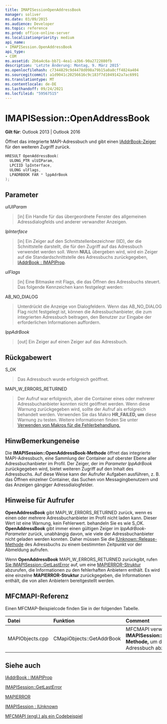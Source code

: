 ```yaml
---
title: IMAPISessionOpenAddressBook
manager: soliver
ms.date: 03/09/2015
ms.audience: Developer
ms.topic: reference
ms.prod: office-online-server
ms.localizationpriority: medium
api_name:
- IMAPISession.OpenAddressBook
api_type:
- COM
ms.assetid: 2b6a4c6a-bb71-4ea1-a3b6-90a2722880fb
description: 'Letzte Änderung: Montag, 9. März 2015'
ms.openlocfilehash: c7344829c9d4478d098a79b15a0a8cff4824a404
ms.sourcegitcommit: a1d9041c20256616c9c183f7d1049142a7ac6991
ms.translationtype: MT
ms.contentlocale: de-DE
ms.lasthandoff: 09/24/2021
ms.locfileid: "59567515"
---
```

# <a name="imapisessionopenaddressbook"></a>IMAPISession::OpenAddressBook

  
  
**Gilt für**: Outlook 2013 | Outlook 2016 
  
Öffnet das integrierte MAPI-Adressbuch und gibt einen [IAddrBook-Zeiger](iaddrbookimapiprop.md) für den weiteren Zugriff zurück. 
  
```cpp
HRESULT OpenAddressBook(
  ULONG_PTR ulUIParam,
  LPCIID lpInterface,
  ULONG ulFlags,
  LPADRBOOK FAR * lppAdrBook
);
```

## <a name="parameters"></a>Parameter

 _ulUIParam_
  
> [in] Ein Handle für das übergeordnete Fenster des allgemeinen Adressdialogfelds und anderer verwandter Anzeigen.
    
 _lpInterface_
  
> [in] Ein Zeiger auf den Schnittstellenbezeichner (IID), der die Schnittstelle darstellt, die für den Zugriff auf das Adressbuch verwendet werden soll. Wenn **NULL** übergeben wird, wird ein Zeiger auf die Standardschnittstelle des Adressbuchs zurückgegeben, [IAddrBook : IMAPIProp](iaddrbookimapiprop.md). 
    
 _ulFlags_
  
> [in] Eine Bitmaske mit Flags, die das Öffnen des Adressbuchs steuert. Das folgende Kennzeichen kann festgelegt werden:
    
AB_NO_DIALOG 
  
> Unterdrückt die Anzeige von Dialogfeldern. Wenn das AB_NO_DIALOG Flag nicht festgelegt ist, können die Adressbuchanbieter, die zum integrierten Adressbuch beitragen, den Benutzer zur Eingabe der erforderlichen Informationen auffordern. 
    
 _lppAdrBook_
  
> [out] Ein Zeiger auf einen Zeiger auf das Adressbuch.
    
## <a name="return-value"></a>Rückgabewert

S_OK 
  
> Das Adressbuch wurde erfolgreich geöffnet.
    
MAPI_W_ERRORS_RETURNED 
  
> Der Aufruf war erfolgreich, aber die Container eines oder mehrerer Adressbuchanbieter konnten nicht geöffnet werden. Wenn diese Warnung zurückgegeben wird, sollte der Aufruf als erfolgreich behandelt werden. Verwenden Sie das Makro **HR_FAILED, um** diese Warnung zu testen. Weitere Informationen finden Sie unter [Verwenden von Makros für die Fehlerbehandlung.](using-macros-for-error-handling.md)
    
## <a name="remarks"></a>HinwBemerkungeneise

Die **IMAPISession::OpenAddressBook-Methode** öffnet das integrierte MAPI-Adressbuch, eine Sammlung der Container auf oberster Ebene aller Adressbuchanbieter im Profil. Der Zeiger, der im  _Parameter lppAdrBook_ zurückgegeben wird, bietet weiteren Zugriff auf den Inhalt des Adressbuchs. Auf diese Weise kann der Aufrufer Aufgaben ausführen, z. B. das Öffnen einzelner Container, das Suchen von Messagingbenutzern und das Anzeigen gängiger Adressdialogfelder. 
  
## <a name="notes-to-callers"></a>Hinweise für Aufrufer

 **OpenAddressBook** gibt MAPI_W_ERRORS_RETURNED zurück, wenn es einen oder mehrere Adressbuchanbieter im Profil nicht laden kann. Dieser Wert ist eine Warnung, kein Fehlerwert. behandeln Sie es wie S_OK. **OpenAddressBook** gibt immer einen gültigen Zeiger im  _lppAdrBook-Parameter_ zurück, unabhängig davon, wie viele der Adressbuchanbieter nicht geladen werden konnten. Daher müssen Sie die [IUnknown::Release-Methode](https://msdn.microsoft.com/library/ms682317%28v=VS.85%29.aspx) des Adressbuchs zu einem bestimmten Zeitpunkt vor der Abmeldung aufrufen. 
  
Wenn **OpenAddressBook** MAPI_W_ERRORS_RETURNED zurückgibt, rufen [Sie IMAPISession::GetLastError](imapisession-getlasterror.md) auf, um eine [MAPIERROR-Struktur](mapierror.md) abzurufen, die Informationen zu den fehlerhaften Anbietern enthält. Es wird eine einzelne **MAPIERROR-Struktur** zurückgegeben, die Informationen enthält, die von allen Anbietern bereitgestellt werden. 
  
## <a name="mfcmapi-reference"></a>MFCMAPI-Referenz

Einen MFCMAP-Beispielcode finden Sie in der folgenden Tabelle.
  
|**Datei**|**Funktion**|**Comment**|
|:-----|:-----|:-----|
|MAPIObjects.cpp  <br/> |CMapiObjects::GetAddrBook  <br/> |MFCMAPI verwendet die **IMAPISession::OpenAddressBook-Methode,** um das integrierte Adressbuch abzurufen.  <br/> |
   
## <a name="see-also"></a>Siehe auch



[IAddrBook : IMAPIProp](iaddrbookimapiprop.md)
  
[IMAPISession::GetLastError](imapisession-getlasterror.md)
  
[MAPIERROR](mapierror.md)
  
[IMAPISession : IUnknown](imapisessioniunknown.md)


[MFCMAPI (engl.) als ein Codebeispiel](mfcmapi-as-a-code-sample.md)

